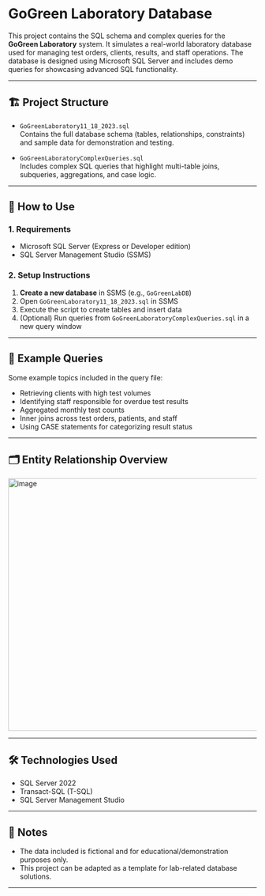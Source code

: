 # GoGreen Laboratory Database

This project contains the SQL schema and complex queries for the **GoGreen Laboratory** system. It simulates a real-world laboratory database used for managing test orders, clients, results, and staff operations. The database is designed using Microsoft SQL Server and includes demo queries for showcasing advanced SQL functionality.

---

## 🏗️ Project Structure

- `GoGreenLaboratory11_18_2023.sql`  
  Contains the full database schema (tables, relationships, constraints) and sample data for demonstration and testing.

- `GoGreenLaboratoryComplexQueries.sql`  
  Includes complex SQL queries that highlight multi-table joins, subqueries, aggregations, and case logic.

---

## 🚀 How to Use

### 1. Requirements

- Microsoft SQL Server (Express or Developer edition)
- SQL Server Management Studio (SSMS)

### 2. Setup Instructions

1. **Create a new database** in SSMS (e.g., `GoGreenLabDB`)
2. Open `GoGreenLaboratory11_18_2023.sql` in SSMS
3. Execute the script to create tables and insert data
4. (Optional) Run queries from `GoGreenLaboratoryComplexQueries.sql` in a new query window

---

## 🧪 Example Queries

Some example topics included in the query file:

- Retrieving clients with high test volumes
- Identifying staff responsible for overdue test results
- Aggregated monthly test counts
- Inner joins across test orders, patients, and staff
- Using CASE statements for categorizing result status

---

## 🗂️ Entity Relationship Overview

<img width="511" alt="image" src="https://github.com/user-attachments/assets/d02b6db0-26af-4bd0-98f5-53263aa50978" />

---

## 🛠️ Technologies Used

- SQL Server 2022
- Transact-SQL (T-SQL)
- SQL Server Management Studio

---

## 📌 Notes

- The data included is fictional and for educational/demonstration purposes only.
- This project can be adapted as a template for lab-related database solutions.

---


